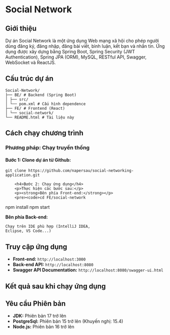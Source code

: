 <!DOCTYPE html>
<html lang="vi">
<head>
    <meta charset="UTF-8">
    <meta name="viewport" content="width=device-width, initial-scale=1.0">
</head>
<body>
    <h1>Social Network</h1>
    <div class="section">
        <h2>Giới thiệu</h2>
        <p>Dự án Social Network là một ứng dụng Web mạng xã hội cho phép người dùng đăng ký, đăng nhập, đăng bài viết, bình luận, kết bạn và nhắn tin. 
        Ứng dụng được xây dựng bằng Spring Boot, Spring Security (JWT Authentication), Spring JPA (ORM), MySQL, RESTful API, Swagger, WebSocket và ReactJS.</p>
    </div>
    <div class="section">
        <h2>Cấu trúc dự án</h2>
        <pre><code>Social-Network/
├── BE/ # Backend (Spring Boot)
│ ├── src/  
│ └── pom.xml # Cấu hình dependence
├── FE/ # Frontend (React)
│ └── social-network/
└── README.html # Tài liệu này</code></pre>
</div>
    <div class="section">
        <h2>Cách chạy chương trình</h2>
        <h3>Phương pháp: Chạy truyền thống</h3>
        <h4>Bước 1: Clone dự án từ Github:</h4>
        <pre><code>git clone https://github.com/napersau/social-networking-application.git</code></pre>

        <h4>Bước 2: Chạy ứng dụng</h4>
        <p>Thực hiện các bước sau:</p>
        <p><strong>Bên phía Front-end:</strong></p>
        <pre><code>cd FE/social-network
npm install
npm start</code></pre>
        <p><strong>Bên phía Back-end:</strong></p>
        <pre><code>Chạy trên IDE phù hợp (IntelliJ IDEA, Eclipse, VS Code...)</code></pre>
    </div>
    <div class="section">
        <h2>Truy cập ứng dụng</h2>
        <ul>
            <li><strong>Front-end:</strong> <code>http://localhost:3000</code></li>
            <li><strong>Back-end API:</strong> <code>http://localhost:8080</code></li>
            <li><strong>Swagger API Documentation:</strong> <code>http://localhost:8080/swagger-ui.html</code></li>
        </ul>
    </div>
    <div class="section">
        <h2>Kết quả sau khi chạy ứng dụng</h2>
        <div id="screenshots"></div>
    </div>
    <div class="section">
        <h2>Yêu cầu Phiên bản</h2>
        <ul>
            <li><strong>JDK:</strong> Phiên bản 17 trở lên</li>
            <li><strong>PostgreSql:</strong> Phiên bản 15 trở lên (Khuyến nghị: 15.4)</li>
            <li><strong>Node.js:</strong> Phiên bản 16 trở lên</li>
        </ul>
    </div>
    <script>
    const container = document.getElementById("screenshots");
    for (let i = 1; i <= 15; i++) {
        const img = document.createElement("img");
        img.src = `https://github.com/napersau/social-networking-application/blob/main/fe/public/img/${i}.png`;
        img.alt = `Ảnh Demo ${i}`;
        img.style = "max-width:100%; height:auto; border:1px solid #ddd; border-radius:5px; padding:5px;";
        container.appendChild(img);
        container.appendChild(document.createElement("br"));
        container.appendChild(document.createElement("br"));
    }
</script>
</body>
</html>
